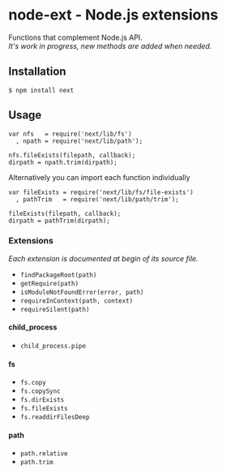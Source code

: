 # node-ext - Node.js extensions

Functions that complement Node.js API.  
_It's work in progress, new methods are added when needed._

## Installation

	$ npm install next

## Usage

	var nfs   = require('next/lib/fs')
	  , npath = require('next/lib/path');

	nfs.fileExists(filepath, callback);
	dirpath = npath.trim(dirpath);

Alternatively you can import each function individually

	var fileExists = require('next/lib/fs/file-exists')
	  , pathTrim   = require('next/lib/path/trim');

	fileExists(filepath, callback);
	dirpath = pathTrim(dirpath);

### Extensions

_Each extension is documented at begin of its source file._

* `findPackageRoot(path)`
* `getRequire(path)`
* `isModuleNotFoundError(error, path)`
* `requireInContext(path, context)`
* `requireSilent(path)`

#### child_process

* `child_process.pipe`

#### fs

* `fs.copy`
* `fs.copySync`
* `fs.dirExists`
* `fs.fileExists`
* `fs.readdirFilesDeep`

#### path

* `path.relative`
* `path.trim`
